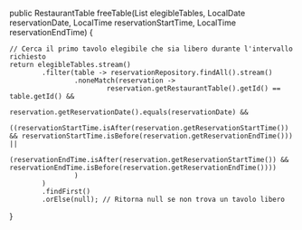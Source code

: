 public RestaurantTable freeTable(List<RestaurantTable> elegibleTables, LocalDate reservationDate,
        LocalTime reservationStartTime, LocalTime reservationEndTime) {

    // Cerca il primo tavolo elegibile che sia libero durante l'intervallo richiesto
    return elegibleTables.stream()
            .filter(table -> reservationRepository.findAll().stream()
                    .noneMatch(reservation ->
                            reservation.getRestaurantTable().getId() == table.getId() &&
                                    reservation.getReservationDate().equals(reservationDate) &&
                                    ((reservationStartTime.isAfter(reservation.getReservationStartTime()) && reservationStartTime.isBefore(reservation.getReservationEndTime())) ||
                                     (reservationEndTime.isAfter(reservation.getReservationStartTime()) && reservationEndTime.isBefore(reservation.getReservationEndTime())))
                    )
            )
            .findFirst()
            .orElse(null); // Ritorna null se non trova un tavolo libero
}